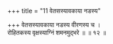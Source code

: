 +++
title = "11 वेतसस्यावकाया नडस्य"

+++
वेतसस्यावकाया नडस्य वीरणस्य च ।  
रोहितकस्य वृक्षस्याग्निं शमनमुद्भरे ॥ ॥ १२ ॥
